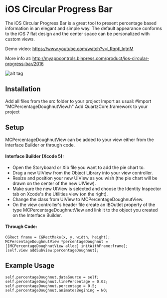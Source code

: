 # iOS Circular Progress Bar
The iOS Circular Progress Bar is a great tool to present percentage based information in an elegant and simple way. The default appearance conforms to the iOS 7 flat design and the center space can be personalized with custom views.

Demo video: https://www.youtube.com/watch?v=LRqptLlqtnM

More info at: http://myappcontrols.binpress.com/product/ios-circular-progress-bar/2016

![alt tag](http://myappcontrols.binpress.com/images/stores/store30934/captura-de-tela-2014-09-08-às-9.39.09-am.png)

## Installation

Add all files from the src folder to your project
Import as usual: #import "MCPercentageDoughnutView.h"
Add QuartzCore.framework to your project

## Setup

MCPercentageDoughnutView can be added to your view either from the Interface Builder or through code.

#### Interface Builder (Xcode 5):

* Open the Storyboard or Xib file you want to add the pie chart to.
* Drag a new UIView from the Object Library into your view controller.
* Resize and position your new UIView as you wish (the pie chart will be drawn on the center of the new UIView).
* Make sure the new UIView is selected and choose the Identity Inspector tab on Xcode's the Utilities view (on the right).
* Change the class from UIView to MCPercentageDoughnutView.
* On the view controller's header file create an IBOutlet property of the type MCPercentageDoughnutView and link it to the object you created on the Interface Builder.

#### Through Code:
```
CGRect frame = CGRectMake(x, y, width, height);
MCPercentageDoughnutView *percentageDoughnut = [[MCPercentageDoughnutView alloc] initWithFrame:frame];
[self.view addSubview:percentageDoughnut];
```

## Example Usage
```
self.percentageDoughnut.dataSource = self;
self.percentageDoughnut.linePercentage = 0.02;
self.percentageDoughnut.percentage = 0.5;
self.percentageDoughnut.animatesBegining = NO;
```
